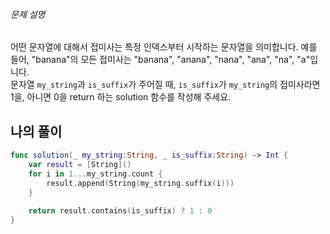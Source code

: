 ###### 문제 설명

어떤 문자열에 대해서 접미사는 특정 인덱스부터 시작하는 문자열을 의미합니다. 예를 들어, "banana"의 모든 접미사는 "banana", "anana", "nana", "ana", "na", "a"입니다.  
문자열 `my_string`과 `is_suffix`가 주어질 때, `is_suffix`가 `my_string`의 접미사라면 1을, 아니면 0을 return 하는 solution 함수를 작성해 주세요.


## 나의 풀이

```swift
func solution(_ my_string:String, _ is_suffix:String) -> Int {
    var result = [String]()
    for i in 1...my_string.count {
        result.append(String(my_string.suffix(i)))
    }    
    
    return result.contains(is_suffix) ? 1 : 0
}
```

